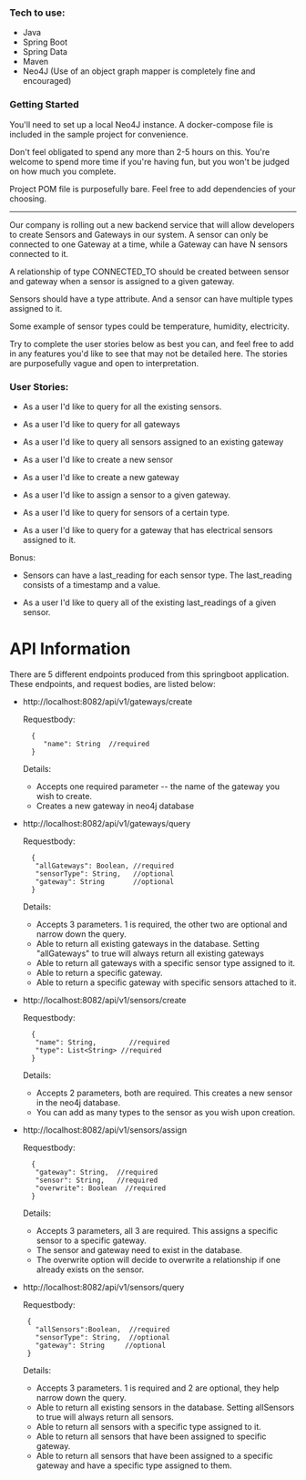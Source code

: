 
### Tech to use:

- Java
- Spring Boot
- Spring Data
- Maven
- Neo4J (Use of an object graph mapper is completely fine and encouraged)

### Getting Started

You'll need to set up a local Neo4J instance. A docker-compose file is included in the sample project for convenience.

Don't feel obligated to spend any more than 2-5 hours on this. You're welcome to spend more time if you're having fun, but you won't be judged on how much you complete.

Project POM file is purposefully bare. Feel free to add dependencies of your choosing. 

---

Our company is rolling out a new backend service that will allow developers to create Sensors and Gateways in our system. 
A sensor can only be connected to one Gateway at a time, while a Gateway can have N sensors connected to it.

A relationship of type CONNECTED_TO should be created between sensor and gateway when a sensor is assigned to a given gateway.

Sensors should have a type attribute. And a sensor can have multiple types assigned to it. 

Some example of sensor types could be temperature, humidity, electricity.

Try to complete the user stories below as best you can, and feel free to add in any features you'd like to see that may not be detailed here. The stories are purposefully vague and open to interpretation.

### User Stories:

- As a user I'd like to query for all the existing sensors.

- As a user I'd like to query for all gateways

- As a user I'd like to query all sensors assigned to an existing gateway

- As a user I'd like to create a new sensor

- As a user I'd like to create a new gateway

- As a user I'd like to assign a sensor to a given gateway.

- As a user I'd like to query for sensors of a certain type.

- As a user I'd like to query for a gateway that has electrical sensors assigned to it.

Bonus:

- Sensors can have a last_reading for each sensor type. The last_reading consists of a timestamp and a value.

- As a user I'd like to query all of the existing last_readings of a given sensor.




# API Information

There are 5 different endpoints produced from this springboot application. These endpoints, and request bodies, are listed below:

- http://localhost:8082/api/v1/gateways/create

  Requestbody:
  ```
    {
       "name": String  //required
    }
  ```
    Details: 
    - Accepts one required parameter -- the name of the gateway you wish to create.
    - Creates a new gateway in neo4j database
   
- http://localhost:8082/api/v1/gateways/query

  Requestbody:
  ```
    {
     "allGateways": Boolean, //required
     "sensorType": String,   //optional
     "gateway": String       //optional
    }
  ```
     Details: 
    - Accepts 3 parameters. 1 is required, the other two are optional and narrow down the query.
    - Able to return all existing gateways in the database.  Setting "allGateways" to true will always return all existing gateways
    - Able to return all gateways with a specific sensor type assigned to it.
    - Able to return a specific gateway.
    - Able to return a specific gateway with specific sensors attached to it.
    
     
- http://localhost:8082/api/v1/sensors/create

  Requestbody:
  ```
    {
     "name": String,        //required
     "type": List<String> //required
    }
  ```
     Details: 
    - Accepts 2 parameters, both are required. This creates a new sensor in the neo4j database.
    - You can add as many types to the sensor as you wish upon creation.
    
- http://localhost:8082/api/v1/sensors/assign

  Requestbody:
  ```
    {
     "gateway": String,  //required
     "sensor": String,   //required
     "overwrite": Boolean  //required
    }
  ```
     Details: 
    - Accepts 3 parameters, all 3 are required. This assigns a specific sensor to a specific gateway.
    - The sensor and gateway need to exist in the database.
    - The overwrite option will decide to overwrite a relationship if one already exists on the sensor.
     
- http://localhost:8082/api/v1/sensors/query

  Requestbody:
    ```
     {
       "allSensors":Boolean,  //required
       "sensorType": String,  //optional
       "gateway": String     //optional
     }
    ```
     Details: 
    - Accepts 3 parameters. 1 is required and 2 are optional, they help narrow down the query.
    - Able to return all existing sensors in the database. Setting allSensors to true will always return all sensors.
    - Able to return all sensors with a specific type assigned to it.
    - Able to return all sensors that have been assigned to specific gateway.
    - Able to return all sensors that have been assigned to a specific gateway and have a specific type assigned to them.

